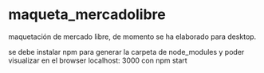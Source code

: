 # maqueta_mercadolibre
maquetación de mercado libre, de momento se ha elaborado para desktop.

se debe instalar npm para generar la carpeta de node_modules y poder visualizar
en el browser localhost: 3000 con npm start
